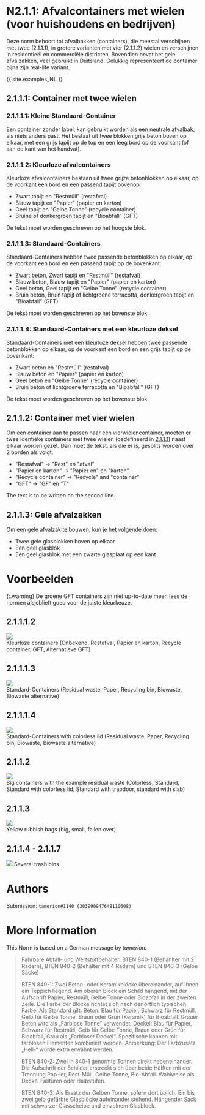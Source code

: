# N2.1.1: Afvalcontainers met wielen (voor huishoudens en bedrijven)

Deze norm behoort tot afvalbakken (containers), die meestal verschijnen met twee (2.1.1.1), in grotere varianten met vier (2.1.1.2) wielen en verschijnen in residentieël en commerciële districten. Bovendien bevat het gele afvalzakken, veel gebruikt in Duitsland. Gelukkig representeert de container bijna zijn real-life variant.

{{ site.examples_NL }}

## 2.1.1.1: Container met twee wielen
### 2.1.1.1.1: Kleine Standaard-Container

Een container zonder label, kan gebruikt worden als een neutrale afvalbak, als niets anders past. Het bestaat uit twee blokken grijs beton boven op elkaar, met een grijs tapijt op de top en een leeg bord op de voorkant (of aan de kant van het handvat).

### 2.1.1.1.2: Kleurloze afvalcontainers

Kleurloze afvalcontainers bestaan uit twee grijze betonblokken op elkaar, op de voorkant een bord en een passend tapijt bovenop:
* Zwart tapijt en "Restmüll" (restafval)
* Blauw tapijt en "Papier" (papier en karton)
* Geel tapijt en "Gelbe Tonne" (recycle container)
* Bruine of donkergroen tapijt en "Bioabfall" (GFT)

De tekst moet worden geschreven op het hoogste blok.

### 2.1.1.1.3: Standaard-Containers

Standaard-Containers hebben twee passende betonblokken op elkaar, op de voorkant een bord en een passend tapijt op de bovenkant:
* Zwart beton, Zwart tapijt en "Restmüll" (restafval)
* Blauw beton, Blauw tapijt en "Papier" (papier en karton)
* Geel beton, Geel tapijt en "Gelbe Tonne" (recycle container)
* Bruin beton, Bruin tapijt of lichtgroene terracotta, donkergroen tapijt en "Bioabfall" (GFT)

De tekst moet worden geschreven op het bovenste blok.

### 2.1.1.1.4: Standaard-Containers met een kleurloze deksel

Standaard-Containers met een kleurloze deksel hebben twee passende betonblokken op elkaar, op de voorkant een bord en een grijs tapijt op de bovenkant:
* Zwart beton en "Restmüll" (restafval)
* Blauw beton en "Papier" (papier en karton)
* Geel beton en "Gelbe Tonne" (recycle container)
* Bruin beton of lichtgroene terracotta en "Bioabfall" (GFT)

De tekst moet worden geschreven op het bovenste blok.

## 2.1.1.2: Container met vier wielen

Om een container aan te passen naar een vierwielencontainer, moeten er twee identieke containers met twee wielen (gedefineerd in [2.1.1.1](#2111-container-with-two-wheels)) naast elkaar worden gezet. Dan moet de tekst, als die er is, gesplits worden over 2 borden als volgt:
* "Restafval" -> "Rest" en "afval"
* "Papier en karton" -> "Papier en" en "karton"
* "Recycle container" -> "Recycle" and "container"
* "GFT" -> "GF" en "T"

The text is to be written on the second line.

## 2.1.1.3: Gele afvalzakken

Om een gele afvalzak te bouwen, kun je het volgende doen:
* Twee gele glasblokken boven op elkaar
* Een geel glasblok
* Een geel glasblok met een zwarte glasplaat op een kant

# Voorbeelden

{:.warning}
De groene GFT containers zijn niet up-to-date meer, lees de normen alsjeblieft goed voor de juiste kleurkeuze.

## 2.1.1.1.2

![](https://bte-n.github.io/resources/N2/1/1/colorless_containers.png)  
Kleurloze containers (Onbekend, Restafval, Papier en karton, Recycle container, GFT, Alternatieve GFT)

## 2.1.1.1.3

![](https://bte-n.github.io/resources/N2/1/1/standard_containers.png)  
Standard-Containers (Residual waste, Paper, Recycling bin, Biowaste, Biowaste alternative)

## 2.1.1.1.4

![](https://bte-n.github.io/resources/N2/1/1/standard_containers_colorless_lid.png)  
Standard-Containers with colorless lid (Residual waste, Paper, Recycling bin, Biowaste, Biowaste alternative)

## 2.1.1.2

![](https://bte-n.github.io/resources/N2/1/1/big_containers.png)  
Big containers with the example residual waste (Colorless, Standard, Standard with colorless lid, Standard with trapdoor, standard with slab)

## 2.1.1.3

![](https://bte-n.github.io/resources/N2/1/1/rubbish_bags.png)  
Yellow rubbish bags (big, small, fallen over)

## 2.1.1.4 - 2.1.1.7

![](https://bte-n.github.io/resources/N2/1/1/trash_bins.png)
Several trash bins

# Authors

Submission: `tamerion#1140 (303990947648110608)`

# More Information

This Norm is based on a German message by _tamerion:_

> Fahrbare Abfall- und Wertstoffbehälter: BTEN 840-1 (Behählter mit 2 Rädern), BTEN 840-2 (Behälter mit 4 Rädern) und BTEN 840-3 (Gelbe Säcke)
>
> BTEN 840-1: Zwei Beton- oder Keramikblöcke übereinander, auf ihnen ein Teppich liegend. Am oberen Block ein Schild hängend, mit der Aufschrift Papier, Restmüll, Gelbe Tonne oder Bioabfall in der zweiten Zeile. Die Farbe der Blöcke richtet sich nach der örtlich typischen Farbe. Als Standard gilt: Beton: Blau für Papier, Schwarz für Restmüll, Gelb für Gelbe Tonne, Braun oder Grün (Keramik) für Bioabfall. Grauer Beton wird als „Farblose Tonne“ verwendet. Deckel: Blau für Papier, Schwarz für Restmüll, Gelb für Gelbe Tonne, Braun oder Grün für Bioabfall, Grau als „Farbloser Deckel“. Spezifische können mit farblosen Elementen kombiniert werden. Anmerkung: Der Farbzusatz „Hell-“ würde extra erwähnt werden.
>
> BTEN 840-2: Zwei in 840-1 genormte Tonnen direkt nebeneinander. Die Aufschrift der Schilder erstreckt sich über beide Hälften mit der Trennung Pap-ier, Rest-Müll, Gelbe-Tonne, Bio-Abfall. Wahlweise als Deckel Falltüren oder Halbstufen.
>
> BTEN 840-3: Als Ersatz der Gelben Tonne, sofern dort üblich. Ein bis zwei gelb gefärbte Glasblöcke aufeinander stehend. Hängender Sack mit schwarzer Glasscheibe und einzelnem Glasblock.
